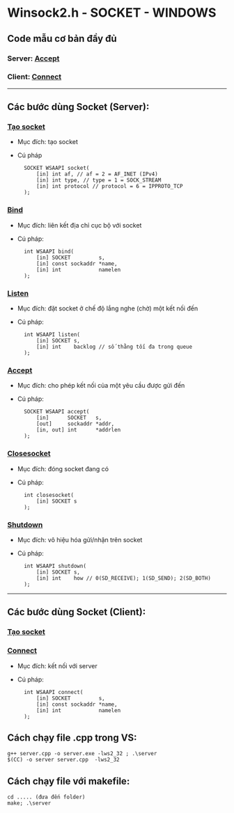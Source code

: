 # Winsock2.h - SOCKET - WINDOWS

## Code mẫu cơ bản đầy đủ

### Server: [Accept](https://learn.microsoft.com/en-us/windows/win32/api/winsock2/nf-winsock2-accept)
### Client: [Connect](https://learn.microsoft.com/en-us/windows/win32/api/winsock2/nf-winsock2-connect)

***

## Các bước dùng Socket (**Server**):

### [Tạo socket](https://learn.microsoft.com/en-us/windows/win32/api/winsock2/nf-winsock2-socket)

- Mục đích: tạo socket
- Cú pháp

        SOCKET WSAAPI socket(
            [in] int af, // af = 2 = AF_INET (IPv4)
            [in] int type, // type = 1 = SOCK_STREAM
            [in] int protocol // protocol = 6 = IPPROTO_TCP
        );

### [Bind](https://learn.microsoft.com/en-us/windows/win32/api/winsock2/nf-winsock2-bind)

- Mục đích: liên kết địa chỉ cục bộ với socket
- Cú pháp:

        int WSAAPI bind(
            [in] SOCKET         s,
            [in] const sockaddr *name,
            [in] int            namelen
        );

### [Listen](https://learn.microsoft.com/en-us/windows/win32/api/winsock2/nf-winsock2-listen)

- Mục đích: đặt socket ở chế độ lắng nghe (chờ) một kết nối đến
- Cú pháp:

        int WSAAPI listen(
            [in] SOCKET s,
            [in] int    backlog // số thằng tối đa trong queue
        );

### [Accept](https://learn.microsoft.com/en-us/windows/win32/api/winsock2/nf-winsock2-accept)

- Mục đích: cho phép kết nối của một yêu cầu được gửi đến
- Cú pháp:

        SOCKET WSAAPI accept(
            [in]      SOCKET   s,
            [out]     sockaddr *addr,
            [in, out] int      *addrlen
        );


### [Closesocket](https://learn.microsoft.com/en-us/windows/win32/api/winsock/nf-winsock-closesocket)

- Mục đích: đóng socket đang có
- Cú pháp:

        int closesocket(
            [in] SOCKET s
        );

### [Shutdown](https://learn.microsoft.com/en-us/windows/win32/api/winsock2/nf-winsock2-shutdown)

- Mục đích: vô hiệu hóa gửi/nhận trên socket
- Cú pháp:

        int WSAAPI shutdown(
            [in] SOCKET s,
            [in] int    how // 0(SD_RECEIVE); 1(SD_SEND); 2(SD_BOTH)
        );
    
***

## Các bước dùng Socket (**Client**):

### [Tạo socket](https://learn.microsoft.com/en-us/windows/win32/api/winsock2/nf-winsock2-socket)

### [Connect](https://learn.microsoft.com/en-us/windows/win32/api/winsock2/nf-winsock2-connect)

- Mục đích: kết nối với server
- Cú pháp:

        int WSAAPI connect(
            [in] SOCKET         s,
            [in] const sockaddr *name,
            [in] int            namelen
        );

## Cách chạy file .cpp trong VS:

    g++ server.cpp -o server.exe -lws2_32 ; .\server
    $(CC) -o server server.cpp  -lws2_32
    
## Cách chạy file với makefile:

    cd ..... (đưa đến folder)
    make; .\server